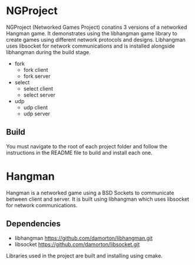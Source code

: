 # NGProject

NGProject (Networked Games Project) conatins 3 versions of a networked Hangman game. It demonstrates using the libhangman game library to create games using different network protocols and designs. Libhangman uses libsocket for network communications and is installed alongside libhangman during the build stage.

- fork
    - fork client
    - fork server
- select
    - select client
    - select server
- udp
    - udp client
    - udp server

## Build 

You must navigate to the root of each project folder and follow the instructions in the README file to build and install each one.


# Hangman

Hangman is a networked game using a BSD Sockets to communicate between client and server. It is built using libhangman which uses libsocket for network communications.

## Dependencies

- libhangman  https://github.com/damorton/libhangman.git
- libsocket   https://github.com/damorton/libsocket.git

Libraries used in the project are built and installing using cmake.

